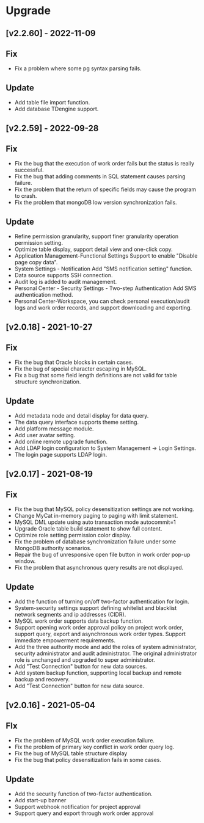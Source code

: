 # Upgrade
## [v2.2.60] - 2022-11-09

## Fix
* Fix a problem where some pg syntax parsing fails.

## Update
* Add table file import function.
* Add database TDengine support.



## [v2.2.59] - 2022-09-28

## Fix
* Fix the bug that the execution of work order fails but the status is really successful.
* Fix the bug that adding comments in SQL statement causes parsing failure.
* Fix the problem that the return of specific fields may cause the program to crash.
* Fix the problem that mongoDB low version synchronization fails.



## Update
* Refine permission granularity, support finer granularity operation permission setting.
* Optimize table display, support detail view and one-click copy.
* Application Management-Functional Settings Support to enable "Disable page copy data".
* System Settings - Notification Add "SMS notification setting" function.
* Data source supports SSH connection.
* Audit log is added to audit management.
* Personal Center - Security Settings - Two-step Authentication Add SMS authentication method.
* Personal Center-Workspace, you can check personal execution/audit logs and work order records, and support downloading and exporting.


## [v2.0.18] - 2021-10-27

## Fix
* Fix the bug that Oracle blocks in certain cases.
* Fix the bug of special character escaping in MySQL.
* Fix a bug that some field length definitions are not valid for table structure synchronization.




## Update
* Add metadata node and detail display for data query.
* The data query interface supports theme setting.
* Add platform message module.
* Add user avatar setting.
* Add online remote upgrade function.
* Add LDAP login configuration to System Management -> Login Settings.
* The login page supports LDAP login.





## [v2.0.17] - 2021-08-19
## Fix
* Fix the bug that MySQL policy desensitization settings are not working.
* Change MyCat in-memory paging to paging with limit statement.
* MySQL DML update using auto transaction mode autocommit=1
* Upgrade Oracle table build statement to show full content.
* Optimize role setting permission color display.
* Fix the problem of database synchronization failure under some MongoDB authority scenarios.
* Repair the bug of unresponsive open file button in work order pop-up window.
* Fix the problem that asynchronous query results are not displayed.

## Update
* Add the function of turning on/off two-factor authentication for login.
* System-security settings support defining whitelist and blacklist network segments and ip addresses (CIDR).
* MySQL work order supports data backup function.
* Support opening work order approval policy on project work order, support query, export and asynchronous work order types. Support immediate empowerment requirements.
* Add the three authority mode and add the roles of system administrator, security administrator and audit administrator. The original administrator role is unchanged and upgraded to super administrator.
* Add "Test Connection" button for new data sources.
* Add system backup function, supporting local backup and remote backup and recovery.
* Add "Test Connection" button for new data source.





## [v2.0.16] - 2021-05-04

## FIx
* Fix the problem of MySQL work order execution failure.
* Fix the problem of primary key conflict in work order query log.
* Fix the bug of MySQL table structure display
* Fix the bug that policy desensitization fails in some cases.

## Update
* Add the security function of two-factor authentication.
* Add start-up banner
* Support webhook notification for project approval
* Support query and export through work order approval
